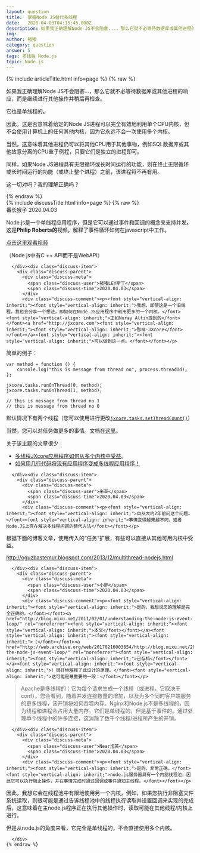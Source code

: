 ```yaml
---
layout: question
title:  掌握Node JS替代多线程
date:   2020-04-03T04:15:45.000Z
description: 如果我正确理解Node JS不会阻塞...，那么它就不必等待数据库或其他进程的响应，而是继续进行其他操作并稍后再检查。它也是单线程的。因此，这是否...
img: 
author: 猪猪
category: question
answer: 5
tags: 多线程 Node.js
topic: Node.js
---
```

<div class="article-root">
  <div class="article">
    {% include articleTitle.html info=page %}
    {% raw %}
    <div class="article-content"><p><font style="vertical-align: inherit;"><font style="vertical-align: inherit;">如果我正确理解Node JS不会阻塞...，那么它就不必等待数据库或其他进程的响应，而是继续进行其他操作并稍后再检查。</font></font></p>

<p><font style="vertical-align: inherit;"><font style="vertical-align: inherit;">它也是单线程的。</font></font></p>

<p><font style="vertical-align: inherit;"><font style="vertical-align: inherit;">因此，这是否意味着给定的Node JS进程可以完全有效地利用单个CPU内核，但不会使用计算机上的任何其他内核，因为它永远不会一次使用多个内核。</font></font></p>

<p><font style="vertical-align: inherit;"><font style="vertical-align: inherit;">当然，这意味着其他进程仍可以将其他CPU用于其他事物，例如SQL数据库或其他故意分离的CPU重子例程，只要它们是独立的进程即可。</font></font></p>

<p><font style="vertical-align: inherit;"><font style="vertical-align: inherit;">同样，如果Node JS进程具有无限循环或长时间运行的功能，则在终止无限循环或长时间运行的功能（或终止整个进程）之前，该进程将不再有用。</font></font></p>

<p><font style="vertical-align: inherit;"><font style="vertical-align: inherit;">这一切对吗？</font><font style="vertical-align: inherit;">我的理解正确吗？</font></font></p></div>
    {% endraw %}
  </div>

  <div class="discuss-wrapper">
    {% include discussTitle.html info=page %}
    {% raw %}
    <div class="discuss-item">
        <div class="discuss-parent">
          <div class="discuss-meta">
            <span class="discuss-user">番长猴子</span>
            <span class="discuss-time">2020.04.03</span>
          </div>
          <div class="discuss-comment"><p><font style="vertical-align: inherit;"><font style="vertical-align: inherit;">Node.js是一个单线程应用程序，但是它可以通过事件和回调的概念来支持并发。</font><font style="vertical-align: inherit;">这是</font></font><strong><font style="vertical-align: inherit;"><font style="vertical-align: inherit;">Philip Roberts的</font></font></strong><font style="vertical-align: inherit;"><font style="vertical-align: inherit;">视频</font><font style="vertical-align: inherit;">，解释了事件循环如何在javascript中工作。</font></font></p>

<p><a href="https://www.youtube.com/watch?v=8aGhZQkoFbQ" rel="nofollow noreferrer"><font style="vertical-align: inherit;"><font style="vertical-align: inherit;">点击这里观看视频</font></font></a></p>

<p><font style="vertical-align: inherit;"><font style="vertical-align: inherit;">（Node.js中有C ++ API而不是WebAPI）</font></font></p></div>
        </div>
        
      </div><div class="discuss-item">
        <div class="discuss-parent">
          <div class="discuss-meta">
            <span class="discuss-user">猪猪LEY斯丁</span>
            <span class="discuss-time">2020.04.03</span>
          </div>
          <div class="discuss-comment"><p><font style="vertical-align: inherit;"><font style="vertical-align: inherit;">我想，即使这是一个旧线程，我也会分享一个想法，即如何在Node.JS应用程序中利用更多的一个内核。</font><font style="vertical-align: inherit;">正如Nuray Altin提到的</font></font><a href="http://jxcore.com"><font style="vertical-align: inherit;"><font style="vertical-align: inherit;">那样-JXcore</font></font></a><font style="vertical-align: inherit;"><font style="vertical-align: inherit;">可以做到这一点。</font></font></p>

<p><font style="vertical-align: inherit;"><font style="vertical-align: inherit;">简单的例子： </font></font></p>

<pre><code>var method = function () {<font></font>
    console.log("this is message from thread no", process.threadId);<font></font>
};<font></font>
<font></font>
jxcore.tasks.runOnThread(0, method);<font></font>
jxcore.tasks.runOnThread(1, method);<font></font>
<font></font>
// this is message from thread no 1<font></font>
// this is message from thread no 0<font></font>
</code></pre>

<p><font style="vertical-align: inherit;"><font style="vertical-align: inherit;">默认情况下有两个线程（您可以使用进行更改</font></font><a href="http://jxcore.com/docs/jxcore-tasks.html#jxcore_tasks_tasks_setthreadcount_value"><code>jxcore.tasks.setThreadCount()</code></a><font style="vertical-align: inherit;"><font style="vertical-align: inherit;">）</font></font></p>

<p><font style="vertical-align: inherit;"><font style="vertical-align: inherit;">当然，您可以对任务做更多的事情。</font><font style="vertical-align: inherit;">文档在</font></font><a href="http://jxcore.com/docs/jxcore-tasks.html"><font style="vertical-align: inherit;"><font style="vertical-align: inherit;">这里</font></font></a><font style="vertical-align: inherit;"><font style="vertical-align: inherit;">。</font></font></p>

<p><font style="vertical-align: inherit;"><font style="vertical-align: inherit;">关于该主题的文章很少：</font></font></p>

<ul>
<li><a href="http://jxcore.com/how-multithreaded-jxcore-applications-benefit-from-multiple-cores/"><font style="vertical-align: inherit;"><font style="vertical-align: inherit;">多线程JXcore应用程序如何从多个内核中受益</font></font></a><font style="vertical-align: inherit;"><font style="vertical-align: inherit;">。</font></font></li>
<li><a href="http://jxcore.com/how-to-create-multithreaded-nodejs-application-just-in-1-step/"><font style="vertical-align: inherit;"><font style="vertical-align: inherit;">如何用几行代码将现有应用程序变成多线程应用程序！</font></font></a></li>
</ul></div>
        </div>
        
      </div><div class="discuss-item">
        <div class="discuss-parent">
          <div class="discuss-meta">
            <span class="discuss-user">米亚</span>
            <span class="discuss-time">2020.04.03</span>
          </div>
          <div class="discuss-comment"><p><font style="vertical-align: inherit;"><font style="vertical-align: inherit;">自从大约2年前问这个问题。</font><font style="vertical-align: inherit;">事情变得越来越不同，或者Node.JS上存在解决多线程问题的替代方法</font></font></p>

<p><font style="vertical-align: inherit;"><font style="vertical-align: inherit;">根据下面的博客文章，使用传入的“任务”扩展，有些可以直接从其他可用内核中受益。 </font></font></p>

<p><a href="http://oguzbastemur.blogspot.com/2013/12/multithread-nodejs.html" rel="noreferrer"><font style="vertical-align: inherit;"><font style="vertical-align: inherit;">http://oguzbastemur.blogspot.com/2013/12/multithread-nodejs.html</font></font></a></p></div>
        </div>
        
      </div><div class="discuss-item">
        <div class="discuss-parent">
          <div class="discuss-meta">
            <span class="discuss-user">小胖</span>
            <span class="discuss-time">2020.04.03</span>
          </div>
          <div class="discuss-comment"><p><font style="vertical-align: inherit;"><font style="vertical-align: inherit;">是的，我想说您的理解是完全正确的。</font></font><a href="http://blog.mixu.net/2011/02/01/understanding-the-node-js-event-loop/" rel="noreferrer"><font style="vertical-align: inherit;"><font style="vertical-align: inherit;">本文</font></font></a><font style="vertical-align: inherit;"><font style="vertical-align: inherit;">（</font></font><a href="http://web.archive.org/web/20170216003854/http://blog.mixu.net/2011/02/01/understanding-the-node-js-event-loop/" rel="noreferrer"><font style="vertical-align: inherit;"><font style="vertical-align: inherit;">已存档</font></font></a><font style="vertical-align: inherit;"><font style="vertical-align: inherit;">）很好地解释了此设计的原理。</font><font style="vertical-align: inherit;">这可能是最重要的一段：</font></font></p>

<blockquote>
  <p><font style="vertical-align: inherit;"><font style="vertical-align: inherit;">Apache是​​多线程的：它为每个请求生成一个线程（或进程，它取决于conf）。</font><font style="vertical-align: inherit;">您会看到，随着并发连接数量的增加，以及为多个同时客户端服务的更多线程，该开销将如何吞噬内存。</font><font style="vertical-align: inherit;">Nginx和Node.js不是多线程的，因为线程和进程会占用大量内存。</font><font style="vertical-align: inherit;">它们是单线程的，但是基于事件的。</font><font style="vertical-align: inherit;">通过处理单个线程中的许多连接，这消除了数千个线程/进程所产生的开销。</font></font></p>
</blockquote></div>
        </div>
        
      </div><div class="discuss-item">
        <div class="discuss-parent">
          <div class="discuss-meta">
            <span class="discuss-user">Near泡芙</span>
            <span class="discuss-time">2020.04.03</span>
          </div>
          <div class="discuss-comment"><p><font style="vertical-align: inherit;"><font style="vertical-align: inherit;">是的，非常正确。</font><font style="vertical-align: inherit;">node.js服务器具有一个内部线程池，因此它可以执行阻止操作，并在事情完成时通过回调或事件通知主线程。</font></font></p>

<p><font style="vertical-align: inherit;"><font style="vertical-align: inherit;">因此，我想它会在线程池中有限地使用另一个内核，例如，如果您执行非阻塞文件系统读取，则很可能是通过告诉线程池中的线程执行读取并设置回调来实现的完成后，这意味着在主node.js程序正在执行其他操作时，读取可能在其他线程/内核上进行。</font></font></p>

<p><font style="vertical-align: inherit;"><font style="vertical-align: inherit;">但是从node.js的角度来看，它完全是单线程的，不会直接使用多个内核。</font></font></p></div>
        </div>
        
      </div>
    {% endraw %}
  </div>
<div>
